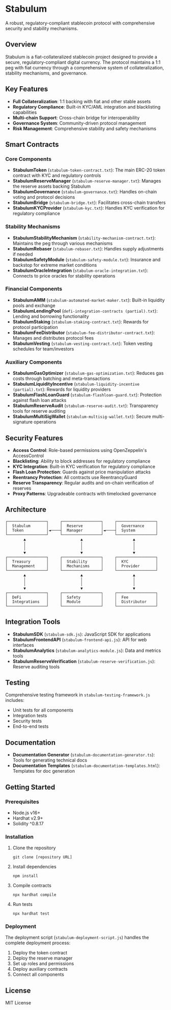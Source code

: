 # Stabulum

A robust, regulatory-compliant stablecoin protocol with comprehensive security and stability mechanisms.

## Overview

Stabulum is a fiat-collateralized stablecoin project designed to provide a secure, regulatory-compliant digital currency. The protocol maintains a 1:1 peg with fiat currency through a comprehensive system of collateralization, stability mechanisms, and governance.

## Key Features

- **Full Collateralization**: 1:1 backing with fiat and other stable assets
- **Regulatory Compliance**: Built-in KYC/AML integration and blacklisting capabilities
- **Multi-chain Support**: Cross-chain bridge for interoperability
- **Governance System**: Community-driven protocol management
- **Risk Management**: Comprehensive stability and safety mechanisms

## Smart Contracts

### Core Components

- **StabulumToken** (`stabulum-token-contract.txt`): The main ERC-20 token contract with KYC and regulatory controls
- **StabulumReserveManager** (`stabulum-reserve-manager.txt`): Manages the reserve assets backing Stabulum
- **StabulumGovernance** (`stabulum-governance.txt`): Handles on-chain voting and protocol decisions
- **StabulumBridge** (`stabulum-bridge.txt`): Facilitates cross-chain transfers
- **StabulumKYCProvider** (`stabulum-kyc.txt`): Handles KYC verification for regulatory compliance

### Stability Mechanisms

- **StabulumStabilityMechanism** (`stability-mechanism-contract.txt`): Maintains the peg through various mechanisms
- **StabulumRebaser** (`stabulum-rebaser.txt`): Handles supply adjustments if needed
- **StabulumSafetyModule** (`stabulum-safety-module.txt`): Insurance and backstop for extreme market conditions
- **StabulumOracleIntegration** (`stabulum-oracle-integration.txt`): Connects to price oracles for stability operations

### Financial Components

- **StabulumAMM** (`stabulum-automated-market-maker.txt`): Built-in liquidity pools and exchange
- **StabulumLendingPool** (`defi-integration-contracts (partial).txt`): Lending and borrowing functionality
- **StabulumStaking** (`stabulum-staking-contract.txt`): Rewards for protocol participation
- **StabulumFeeDistributor** (`stabulum-fee-distributor-contract.txt`): Manages and distributes protocol fees
- **StabulumVesting** (`stabulum-vesting-contract.txt`): Token vesting schedules for team/investors

### Auxiliary Components

- **StabulumGasOptimizer** (`stabulum-gas-optimization.txt`): Reduces gas costs through batching and meta-transactions
- **StabulumLiquidityIncentive** (`stabulum-liquidity-incentive (partial).txt`): Rewards for liquidity providers
- **StabulumFlashLoanGuard** (`stabulum-flashloan-guard.txt`): Protection against flash loan attacks
- **StabulumReserveAudit** (`stabulum-reserve-audit.txt`): Transparency tools for reserve auditing
- **StabulumMultiSigWallet** (`stabulum-multisig-wallet.txt`): Secure multi-signature operations

## Security Features

- **Access Control**: Role-based permissions using OpenZeppelin's AccessControl
- **Blacklisting**: Ability to block addresses for regulatory compliance
- **KYC Integration**: Built-in KYC verification for regulatory compliance
- **Flash Loan Protection**: Guards against price manipulation attacks
- **Reentrancy Protection**: All contracts use ReentrancyGuard
- **Reserve Transparency**: Regular audits and on-chain verification of reserves
- **Proxy Patterns**: Upgradeable contracts with timelocked governance

## Architecture

```
┌─────────────────┐     ┌─────────────────┐     ┌─────────────────┐
│  Stabulum       │     │  Reserve        │     │  Governance     │
│  Token          │◄────┤  Manager        │◄────┤  System         │
└─────────────────┘     └─────────────────┘     └─────────────────┘
        ▲                        ▲                      ▲
        │                        │                      │
        │                        │                      │
        ▼                        ▼                      ▼
┌─────────────────┐     ┌─────────────────┐     ┌─────────────────┐
│  Treasury       │     │  Stability      │     │  KYC            │
│  Management     │     │  Mechanisms     │     │  Provider       │
└─────────────────┘     └─────────────────┘     └─────────────────┘
        ▲                        ▲                      ▲
        │                        │                      │
        │                        │                      │
        ▼                        ▼                      ▼
┌─────────────────┐     ┌─────────────────┐     ┌─────────────────┐
│  DeFi           │     │  Safety         │     │  Fee            │
│  Integrations   │     │  Module         │     │  Distributor    │
└─────────────────┘     └─────────────────┘     └─────────────────┘
```

## Integration Tools

- **StabulumSDK** (`stabulum-sdk.js`): JavaScript SDK for applications
- **StabulumFrontendAPI** (`stabulum-frontend-api.js`): API for web interfaces
- **StabulumAnalytics** (`stabulum-analytics-module.js`): Data and metrics tools
- **StabulumReserveVerification** (`stabulum-reserve-verification.js`): Reserve auditing tools

## Testing

Comprehensive testing framework in `stabulum-testing-framework.js` includes:
- Unit tests for all components
- Integration tests
- Security tests
- End-to-end tests

## Documentation

- **Documentation Generator** (`stabulum-documentation-generator.ts`): Tools for generating technical docs
- **Documentation Templates** (`stabulum-documentation-templates.html`): Templates for doc generation

## Getting Started

### Prerequisites

- Node.js v16+
- Hardhat v2.9+
- Solidity ^0.8.17

### Installation

1. Clone the repository
   ```
   git clone [repository URL]
   ```

2. Install dependencies
   ```
   npm install
   ```

3. Compile contracts
   ```
   npx hardhat compile
   ```

4. Run tests
   ```
   npx hardhat test
   ```

### Deployment

The deployment script (`stabulum-deployment-script.js`) handles the complete deployment process:

1. Deploy the token contract
2. Deploy the reserve manager
3. Set up roles and permissions
4. Deploy auxiliary contracts
5. Connect all components

## License

MIT License
